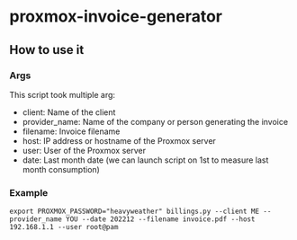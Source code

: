 # proxmox-invoice-generator

## How to use it
### Args
This script took multiple arg:

  - client: Name of the client
  - provider_name: Name of the company or person generating the invoice
  - filename: Invoice filename
  - host: IP address or hostname of the Proxmox server
  - user: User of the Proxmox server
  - date: Last month date (we can launch script on 1st to measure last month consumption)
    
### Example

    export PROXMOX_PASSWORD="heavyweather" billings.py --client ME --provider_name YOU --date 202212 --filename invoice.pdf --host 192.168.1.1 --user root@pam
